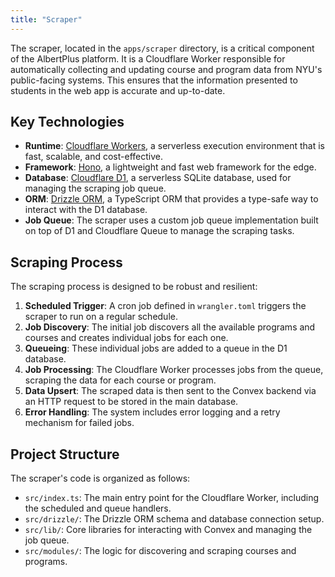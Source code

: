 ```yaml
---
title: "Scraper"
---
```


The scraper, located in the `apps/scraper` directory, is a critical component of the AlbertPlus platform. It is a Cloudflare Worker responsible for automatically collecting and updating course and program data from NYU's public-facing systems. This ensures that the information presented to students in the web app is accurate and up-to-date.

## Key Technologies

- **Runtime**: [Cloudflare Workers](https://workers.cloudflare.com/), a serverless execution environment that is fast, scalable, and cost-effective.
- **Framework**: [Hono](https://hono.dev/), a lightweight and fast web framework for the edge.
- **Database**: [Cloudflare D1](https://developers.cloudflare.com/d1/), a serverless SQLite database, used for managing the scraping job queue.
- **ORM**: [Drizzle ORM](https://orm.drizzle.team/), a TypeScript ORM that provides a type-safe way to interact with the D1 database.
- **Job Queue**: The scraper uses a custom job queue implementation built on top of D1 and Cloudflare Queue to manage the scraping tasks.

## Scraping Process

The scraping process is designed to be robust and resilient:

1. **Scheduled Trigger**: A cron job defined in `wrangler.toml` triggers the scraper to run on a regular schedule.
2. **Job Discovery**: The initial job discovers all the available programs and courses and creates individual jobs for each one.
3. **Queueing**: These individual jobs are added to a queue in the D1 database.
4. **Job Processing**: The Cloudflare Worker processes jobs from the queue, scraping the data for each course or program.
5. **Data Upsert**: The scraped data is then sent to the Convex backend via an HTTP request to be stored in the main database.
6. **Error Handling**: The system includes error logging and a retry mechanism for failed jobs.

## Project Structure

The scraper's code is organized as follows:

- `src/index.ts`: The main entry point for the Cloudflare Worker, including the scheduled and queue handlers.
- `src/drizzle/`: The Drizzle ORM schema and database connection setup.
- `src/lib/`: Core libraries for interacting with Convex and managing the job queue.
- `src/modules/`: The logic for discovering and scraping courses and programs.
